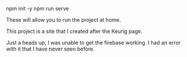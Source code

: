 npm init -y
npm run serve 

These will allow you to run the project at home. 

This project is a site that I created after the Keurig page. 

Just a heads up, I was unable to get the firebase working. I had an error with it that I have never seen before. 

